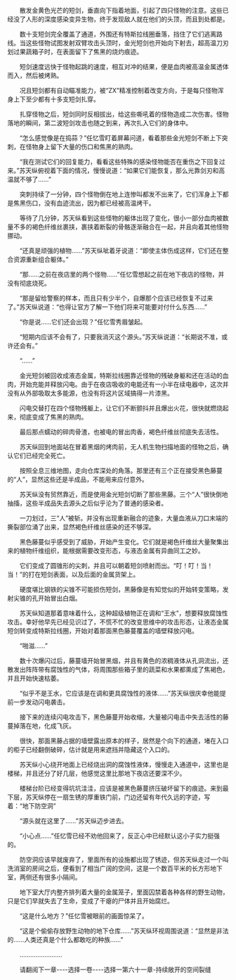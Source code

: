 <div class="read-content j_readContent" id="">
                <p>　　散发金黄色光芒的短剑，垂直向下指着地面，引起了四只怪物的注意。这些已经没了人形的深度感染变异生物，终于发现敌人就在他们的头顶，而且到处都是。<p>　　数十支短剑完全覆盖了通道，外围还有特斯拉线圈垂落，挡住了它们逃离路线。当这些怪物试图发射双臂攻击头顶时，金光短剑也开始向下射去，超高温刀刃划过果蔬箱子时，在表面留下了焦黑的烧灼痕迹。<p>　　短剑速度远快于怪物起跳的速度，相互对冲的结果，便是血肉被高温金属透体而入，然后被烤熟。<p>　　况且短剑都有自动瞄准能力，被“ZX”精准控制着改变方向，于是每只怪物浑身上下至少都有十多支短剑扎穿。<p>　　扎穿怪物之后，短剑同时反相拔出，给这些嘶吼着的怪物造成二次伤害。怪物落地的瞬间，第二波短剑攻击也随之到来，再次扎入它们的身体中。<p>　　“怎么感觉像是在捣蒜？”任忆雪盯着屏幕问道，看着那些金光短剑不断上下突刺，在怪物身上留下大量的伤口和焦黑的熟肉。<p>　　“我在测试它们的回复能力，看看这些特殊的感染怪物能否在重伤之下回复过来。”苏天纵俯视着下面的情况，慢慢说道：“如果它们能恢复，那么光靠剑刃和高温就不够了……”<p>　　突刺持续了一分钟，四个怪物倒在地上连惨叫都发不出来了，它们浑身上下都是焦黑伤口，没有血迹流出，因为都已经被高温烤干。<p>　　等待了几分钟，苏天纵看到这些怪物的躯体出现了变化，很小一部分血肉被数量不多的褐色纤维丝裹挟，裹挟着断裂的骨骼逐渐融合在一起，并且向着其他怪物挪动。<p>　　“还真是顽强的植物……”苏天纵呲着牙说道：“即使主体伤成这样，它们还在整合资源重新组合躯体。”<p>　　“那……之前在夜店里的两个怪物……”任忆雪想起之前在地下夜店的怪物，并没有彻底烧死。<p>　　“那是留给警察的样本，而且只有少半个，自爆那个应该已经恢复不过来了。”苏天纵说道：“也得让官方了解一下他们将来可能要对付什么东西……”<p>　　“你是说……它们还会出现？”任忆雪秀眉皱起。<p>　　“短期内应该不会有了，只要我消灭这个源头。”苏天纵说道：“长期说不准，或许还会有。”<p>　　“……”<p>　　金光短剑被回收成液态金属，特斯拉线圈靠近怪物的残破身躯和还在活动的血肉，开始充能并释放闪电。由于在夜店吸收的电能还有一小半在续电器中，这次并没有从外部吸取太多能源，也没有将这片区域搞得一片漆黑。<p>　　闪电交替打在四个怪物残躯上，让它们不断颤抖并且爆出火花，很快就燃烧起来，彻底变成了焦黑的熟肉。<p>　　最后那点蠕动的碎肉骨渣，也被电的冒出肉香，褐色纤维丝彻底失去活性。<p>　　苏天纵回到地面站在冒着黑烟的烤肉前，无人机生物扫描地面的怪物之后，确认它们已经完全死亡。<p>　　按照全息三维地图，走向仓库深处的角落。那里还有三个正在接受黑色藤蔓的“人”，显然这些还是半成品，不能用来应付意外。<p>　　苏天纵没有贸然靠近，而是使用金光短剑切断了那些黑藤。三个“人”很快倒地抽搐，这些半成品失去源头之后似乎沦为了普通的感染者。<p>　　一刀划过，三“人”被斩。并没有出现重新融合的迹象，大量血液从刀口末端的撕裂部位涌了出来，显然褐色纤维丝感染的还不够深。<p>　　黑色藤蔓似乎感受到了威胁，开始产生变化。它们就是褐色纤维丝大量聚集出来的植物纤维组织，能根据需要改变形态，与液态金属有异曲同工之妙。<p>　　它们变成了圆锥形的尖刺，并且可以朝着短剑喷射而出。“叮！叮！当！当！”的打在短剑表面，以及后面的金属货架上。<p>　　硬度堪比钢铁的尖锥不可能损伤短剑，黑藤像是有知觉似的开始转变策略，发射尖锥的孔开始冒出白烟。<p>　　苏天纵知道那着意味着什么，这种超级植物正在调和“王水”，想要释放腐蚀性攻击。幸好他早先已经见识过了，不慌不忙的改变思维中的攻击形态，让液态金属短剑转变成特斯拉线圈，开始对着那面黑色藤蔓覆盖的墙壁释放闪电。<p>　　“啪滋……”<p>　　数十次爆闪过后，藤蔓墙开始冒黑烟，并且有黄色的浓稠液体从孔洞流出，还散发出阵阵带有腐蚀性的气体，将周围那些箱子里的蔬菜和水果都熏成了焦褐色，并且开始快速枯萎。<p>　　“似乎不是王水，它应该是在调和更具腐蚀性的液体……”苏天纵很庆幸他能提前一步发动闪电袭击。<p>　　接下来的连续闪电攻击下，黑色藤蔓开始收缩，大量被闪电击中失去活性的藤蔓掉落在地，化成飞灰。<p>　　很快，那面黑藤占据的墙壁露出原本的样子，居然是个向下的通道，堵在入口的柜子已经翻倒破碎，估计就是用来遮挡并隐藏这个入口的。<p>　　苏天纵小心绕开地面上已经烧出洞的腐蚀性液体，慢慢走入通道中，这里也是楼梯，并且还分了好几层，他感觉这里比那地下夜店还要深不少。<p>　　楼梯台阶已经变得坑坑洼洼，应该是被黑色藤蔓挤压破坏留下的痕迹。来到最下层，苏天纵停在一扇生锈的厚重铁门前，门边还留有年代久远的字迹，写着：“地下防空洞”<p>　　“源头就在这里了……”苏天纵迈步进去。<p>　　“小心点……”任忆雪已经不劝他回来了，反正心中已经默认这小子实力挺强的。<p>　　防空洞应该早就废弃了，里面所有的设施都出现了锈迹，但苏天纵走过一个叫洗消室的房间之后，便看到了相当广阔的空间，这是一个数百平米的长方形地下室，两侧还有很多小隔间。<p>　　地下室大厅内整齐排列着大量的金属笼子，里面囚禁着各种各样的野生动物，只是它们早就失去了生命，变成了干瘪的尸体并且开始腐烂。<p>　　“这是什么地方？”任忆雪被眼前的画面惊呆了。<p>　　“这是个偷偷存放野生动物的地下仓库……”苏天纵环视周围说道：“显然是非法的……人类还真是个什么都敢吃的种族……”<p>　　……………………<p>　　请翻阅下一章----选择一卷----选择一第六十一章-持续敞开的空间裂缝<p> 
            </div>